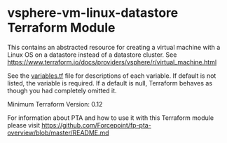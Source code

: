 # vsphere-vm-linux-datastore Terraform Module

This contains an abstracted resource for creating a virtual machine with a Linux OS
on a datastore instead of a datastore cluster. See https://www.terraform.io/docs/providers/vsphere/r/virtual_machine.html

See the [variables.tf](variables.tf) file for descriptions of each variable. If default is not listed,
the variable is required. If a default is null, Terraform behaves as though you had completely 
omitted it.

Minimum Terraform Version: 0.12

For information about PTA and how to use it with this Terraform module please visit https://github.com/Forcepoint/fp-pta-overview/blob/master/README.md